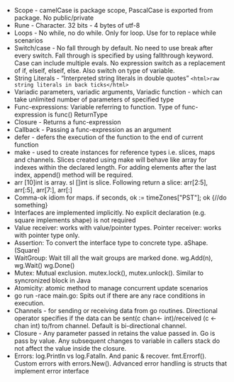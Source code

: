 - Scope - camelCase is package scope, PascalCase is exported from package. No public/private
- Rune - Character. 32 bits - 4 bytes of utf-8
- Loops - No while, no do while. Only for loop. Use for <condition> to replace while scenarios
- Switch/case - No fall through by default. No need to use break after every switch. Fall through is specified by using fallthrough keyword. Case can include multiple evals. No expression switch as a replacement of if, elseif, elseif, else. Also switch on type of variable.
- String Literals - “Interpreted string literals in double quotes” `<html>raw string literals in back ticks</html>`
- Variadic parameters, variadic arguments, Variadic function - which can take unlimited number of parameters of specified type
- Func-expressions: Variable referring to function. Type of func-expression is func() ReturnType
- Closure - Returns a func-expression
- Callback - Passing a func-expression as an argument
- defer - defers the execution of the function to the end of current function
- make - used to create instances for reference types i.e. slices, maps and channels. Slices created using make will behave like array for indexes within the declared length. For adding elements after the last index, append() method will be required.
- arr [10]int is array. sl []int is slice. Following return a slice: arr[2:5], arr[:5], arr[7:], arr[:]
- Comma-ok idiom for maps. if seconds, ok := timeZones["PST"]; ok {//do something}
- Interfaces are implemented implicitly. No explicit declaration (e.g. square implements shape) is not required
- Value receiver: works with value/pointer types. Pointer receiver: works with pointer type only.
- Assertion: To convert the interface type to concrete type. aShape.(Square)
- WaitGroup: Wait till all the wait groups are marked done. wg.Add(n), wg.Wait() wg.Done()
- Mutex: Mutual exclusion. mutex.lock(), mutex.unlock(). Similar to syncronized block in Java
- Atomicity: atomic method to manage concurrent update scenarios
- go run -race main.go: Spits out if there are any race conditions in execution.
- Channels - for sending or receiving data from go routines. Directional operator specifies if the data can be sent(c chan<- int)/received (c <-chan int) to/from channel. Default is bi-directional channel.
- Closure - Any parameter passed in retains the value passed in. Go is pass by value. Any subsequent changes to variable in callers stack do not affect the value inside the closure.
- Errors: log.Println vs log.Fatalln. And panic & recover.  fmt.Errorf(). Custom errors with errors.New(). Advanced error handling is structs that implement error interface
